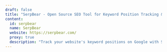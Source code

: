 ```yaml
---
draft: false
title: "SerpBear - Open Source SEO Tool for Keyword Position Tracking & Google Analytics"
content:
  id: serpbear
  name: SerpBear
  website: https://serpbear.com/
  proxy: true
  description: "Track your website's keyword positions on Google with SerpBear, an open-source search engine position tracking app. Get notifications, Google Search Console integration, and more."
---
```

